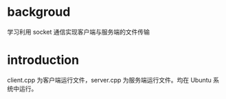 
# backgroud
学习利用 socket 通信实现客户端与服务端的文件传输

# introduction
client.cpp 为客户端运行文件，server.cpp 为服务端运行文件。均在 Ubuntu 系统中运行。
